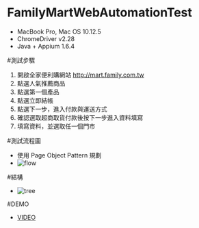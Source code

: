 # FamilyMartWebAutomationTest
* MacBook Pro, Mac OS 10.12.5
* ChromeDriver v2.28
* Java + Appium 1.6.4

#測試步驟
1. 開啟全家便利購網站 http://mart.family.com.tw
2. 點選人氣推薦商品
3. 點選第一個產品
4. 點選立即結帳
5. 點選下一步，進入付款與運送方式
6. 確認選取超商取貨付款後按下一步進入資料填寫
7. 填寫資料，並選取任一個門市

#測試流程圖
* 使用 Page Object Pattern 規劃
* ![flow](/doc/AppFlow.png)

#結構
* ![tree](/doc/AppTree.png)

#DEMO
* [VIDEO](https://youtu.be/CwBOpKucr4o)


